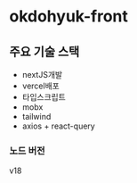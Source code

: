 # okdohyuk-front

## 주요 기술 스택

- nextJS개발
- vercel배포
- 타입스크립트
- mobx
- tailwind
- axios + react-query

### 노드 버전

v18
